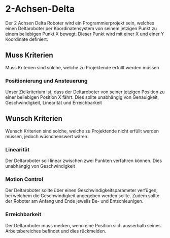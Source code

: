 # 2-Achsen-Delta

Der 2 Achsen Delta Roboter wird ein Programmierprojekt sein, welches einen Deltaroboter per Koordinatensystem von seinem jetzigen Punkt zu einem beliebigen Punkt X bewegt. Dieser Punkt wird mit einer X und einer Y Koordinate definiert.

## Muss Kriterien

Muss Kriterien sind solche, welche zu Projektende erfüllt werden müssen

### Positionierung und Ansteuerung
Unser Zielkriterium ist, dass der Deltaroboter von seiner jetzigen Position zu einer beliebigen Position X fährt. Dies sollte unabhängig von Genauigkeit, Geschwindigkeit, Linearität und Erreichbarkeit

## Wunsch Kriterien

Wunsch Kriterien sind solche, welche zu Projektende nicht erfüllt werden müssen, jedoch wüsnchenswert wären.

### Linearität
Der Deltaroboter soll linear zwischen zwei Punkten verfahren können. Dies unabhängig von Geschwindigkeit

### Motion Control
Der Deltaroboter sollte über einen Geschwindigkeitsparameter verfügen, bei welchem die Geschwindigkeit angegeben werden sollte. Zudem sollte der Roboter am Anfang und Ende jeweils Be- und Entschleunigen.

### Erreichbarkeit
Der Deltaroboter muss merken, wenn eine Position sich ausserhalb seines Arbeitsbereiches befindet und dies rückmelden.
